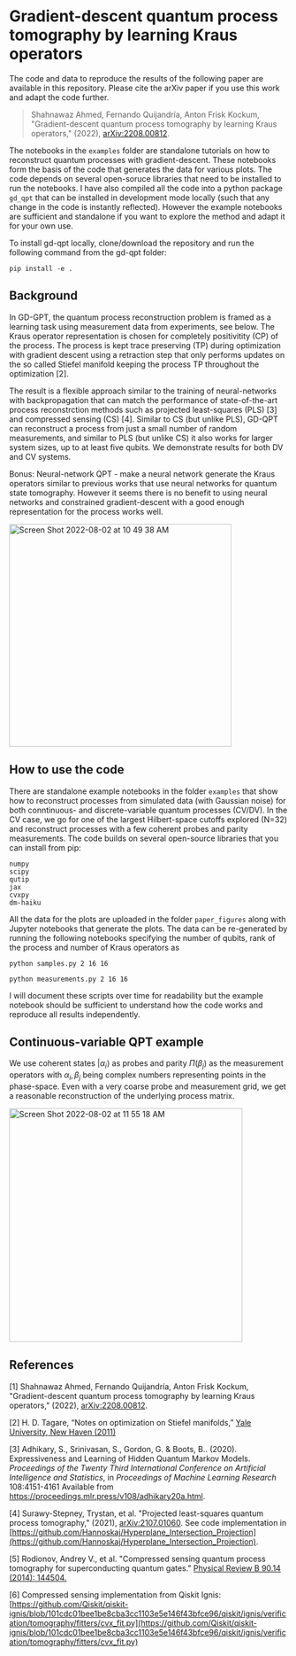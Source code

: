 # Gradient-descent quantum process tomography by learning Kraus operators

The code and data to reproduce the results of the following paper are available in this repository. Please cite the arXiv paper if you use this work and adapt the code further.

> Shahnawaz Ahmed, Fernando Quijandría, Anton Frisk Kockum, "Gradient-descent quantum process tomography by learning Kraus operators," (2022), [arXiv:2208.00812](https://arxiv.org/abs/2208.00812).

The notebooks in the `examples` folder are standalone tutorials on how to reconstruct quantum processes with gradient-descent. These notebooks form the basis of the code that generates the data for various plots. The code depends on several open-soruce libraries that need to be installed to run the notebooks. I have also compiled all the code into a python package `gd_qpt` that can be installed in development mode locally (such that any change in the code is instantly reflected). However the example notebooks are sufficient and standalone if you want to explore the method and adapt it for your own use. 

To install gd-qpt locally, clone/download the repository and run the following command from the gd-qpt folder:

```
pip install -e .
```

## Background

In GD-GPT, the quantum process reconstruction problem is framed as a learning task using measurement data from experiments, see below. The Kraus operator representation is chosen for completely positivitity (CP) of the process. The process is kept trace preserving (TP) during optimization with gradient descent using a retraction step that only performs updates on the so called Stiefel manifold keeping the process TP throughout the optimization [2].

The result is a flexible approach similar to the training of neural-networks with backpropagation that can match the performance of state-of-the-art process reconstrction methods such as projected least-squares (PLS) [3] and compressed sensing (CS) [4]. Similar to CS (but unlike PLS), GD-QPT can reconstruct a process from just a small number of random measurements, and similar to PLS (but unlike CS) it also works for larger system sizes, up to at least five qubits. We demonstrate results for both DV and CV systems. 

Bonus: Neural-network QPT - make a neural network generate the Kraus operators similar to previous works that use neural networks for quantum state tomography. However it seems there is no benefit to using neural networks and constrained gradient-descent with a good enough representation for the process works well.

<img width="402" alt="Screen Shot 2022-08-02 at 10 49 38 AM" src="https://user-images.githubusercontent.com/6968324/182333651-4a2060e1-30b6-48d3-ad84-8a3bea8d8b22.png">


## How to use the code

There are standalone example notebooks in the folder `examples` that show how to reconstruct processes from simulated data (with Gaussian noise) for both conntinuous- and discrete-variable quantum processes (CV/DV). In the CV case, we go for one of the largest Hilbert-space cutoffs explored (N=32) and reconstruct processes with a few coherent probes and parity measurements. The code builds on several open-source libraries that you can install from pip:

```
numpy
scipy
qutip
jax
cvxpy
dm-haiku
```

All the data for the plots are uploaded in the folder `paper_figures` along with Jupyter notebooks that generate the plots. The data can be re-generated by running the following notebooks specifying the number of qubits, rank of the process and number of Kraus operators as


`python samples.py 2 16 16`

`python measurements.py 2 16 16`

I will document these scripts over time for readability but the example notebook should be sufficient to understand how the code works and reproduce all results independently.

## Continuous-variable QPT example

We use coherent states $|\alpha_i\rangle$ as probes and parity $\Pi(\beta_j)$ as the measurement operators with $\alpha_i, \beta_j$ being complex numbers representing points in the phase-space. Even with a very coarse probe and measurement grid, we get a reasonable reconstruction of the underlying process matrix.

<img width="422" alt="Screen Shot 2022-08-02 at 11 55 18 AM" src="https://user-images.githubusercontent.com/6968324/182347115-36209e9c-51ee-4622-9214-8601bdc19573.png">


## References

[1] Shahnawaz Ahmed, Fernando Quijandría, Anton Frisk Kockum, "Gradient-descent quantum process tomography by learning Kraus operators," (2022), [arXiv:2208.00812](https://arxiv.org/abs/2208.00812).

[2] H. D. Tagare, “Notes on optimization on Stiefel manifolds,” [Yale University, New Haven (2011)](https://noodle.med.yale.edu/hdtag/notes/steifel_notes.pdf)

[3] Adhikary, S., Srinivasan, S., Gordon, G. &amp; Boots, B.. (2020). Expressiveness and Learning of Hidden Quantum Markov Models. <i>Proceedings of the Twenty Third International Conference on Artificial Intelligence and Statistics</i>, in <i>Proceedings of Machine Learning Research</i> 108:4151-4161 Available from https://proceedings.mlr.press/v108/adhikary20a.html.

[4] Surawy-Stepney, Trystan, et al. "Projected least-squares quantum process tomography," (2021), [arXiv:2107.01060](https://arxiv.org/abs/2107.01060). See code implementation in [https://github.com/Hannoskaj/Hyperplane_Intersection_Projection](https://github.com/Hannoskaj/Hyperplane_Intersection_Projection).

[5] Rodionov, Andrey V., et al. "Compressed sensing quantum process tomography for superconducting quantum gates." [Physical Review B 90.14 (2014): 144504.](https://journals.aps.org/prb/abstract/10.1103/PhysRevB.90.144504)

[6] Compressed sensing implementation from Qiskit Ignis: [https://github.com/Qiskit/qiskit-ignis/blob/101cdc01bee1be8cba3cc1103e5e146f43bfce96/qiskit/ignis/verification/tomography/fitters/cvx_fit.py](https://github.com/Qiskit/qiskit-ignis/blob/101cdc01bee1be8cba3cc1103e5e146f43bfce96/qiskit/ignis/verification/tomography/fitters/cvx_fit.py)

